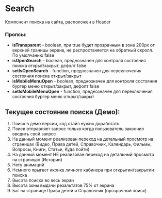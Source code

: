 # Search

Компонент поиска на сайта, расположен в Header

### Пропсы:

- **isTransparent** - boolean, при true будет прозрачным в зоне 200px от верхней границы экрана, не распростаняется на обратный скролл. По умолчанию false
- **isOpenSearch** - boolean, преднозначен для контроля состояния поиска открыт/закрыт, дефолт false
- **setIsOpenSearch** - function, преднозначен для переключения состояния поиска открыт/закрыт
- **isMobileMenuOpen** - boolean, преднозначен для контроля состояния бургер меню открыт/закрыт, дефолт false
- **setIsMobileMenuOpen** - function, преднозначен для переключения состояния бургер меню открыт/закрыт

## Текущее состояние поиска (Демо):

1. Поиск в демо версии, код стайл нужно доработать
2. Поиск отправляет запрос только когда пользователь закончил вводить свой запрос
3. На данный момент реализован переход на детальный просмотр на страницах 
(Видео, Права детей, Справочник, Календарь, Фильмы, Вопросы, Книги, Статьи, Куда пойти)
4. На данный момент НЕ реализован переход на детальный просмотр на страницах (Истории)
5. Нету анимаций
6. Немного прыгает иконка личного кабинера при открытии/закрытии поиска
7. Высота поиска во весь экран
8. Высота зоны выдачи резальтатов 75% от экрана
9. Баг на странице Права детей и Справочник (прозрачный поиск)
